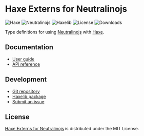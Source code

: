 # Haxe Externs for Neutralinojs
![Haxe](https://badgen.net/badge/haxe/%3E%3D4.3.0/green) ![Neutralinojs](https://badgen.net/badge/neutralinojs/%3E%3D4.14.0/green) ![Haxelib](https://badgen.net/haxelib/v/neutralinojs) ![License](https://badgen.net/haxelib/license/neutralinojs) ![Downloads](https://badgen.net/haxelib/d/neutralinojs)

Type definitions for using [Neutralinojs](https://neutralino.js.org) with [Haxe](https://haxe.org).

## Documentation
- [User guide](https://cedx.github.io/neutralinojs.hx)
- [API reference](https://cedx.github.io/neutralinojs.hx/api)

## Development
- [Git repository](https://github.com/cedx/neutralinojs.hx)
- [Haxelib package](https://lib.haxe.org/p/neutralinojs)
- [Submit an issue](https://github.com/cedx/neutralinojs.hx/issues)

## License
[Haxe Externs for Neutralinojs](https://github.com/cedx/neutralinojs.hx) is distributed under the MIT License.
